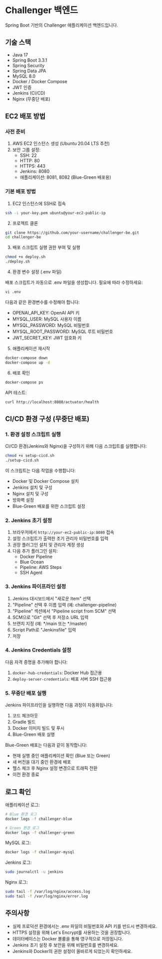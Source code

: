 # Challenger 백엔드

Spring Boot 기반의 Challenger 애플리케이션 백엔드입니다.

## 기술 스택

- Java 17
- Spring Boot 3.3.1
- Spring Security
- Spring Data JPA
- MySQL 8.0
- Docker / Docker Compose
- JWT 인증
- Jenkins (CI/CD)
- Nginx (무중단 배포)

## EC2 배포 방법

### 사전 준비

1. AWS EC2 인스턴스 생성 (Ubuntu 20.04 LTS 추천)
2. 보안 그룹 설정: 
   - SSH: 22
   - HTTP: 80
   - HTTPS: 443
   - Jenkins: 8080
   - 애플리케이션: 8081, 8082 (Blue-Green 배포용)

### 기본 배포 방법

1. EC2 인스턴스에 SSH로 접속

```bash
ssh -i your-key.pem ubuntu@your-ec2-public-ip
```

2. 프로젝트 클론

```bash
git clone https://github.com/your-username/challenger-be.git
cd challenger-be
```

3. 배포 스크립트 실행 권한 부여 및 실행

```bash
chmod +x deploy.sh
./deploy.sh
```

4. 환경 변수 설정 (.env 파일)

배포 스크립트가 자동으로 .env 파일을 생성합니다. 필요에 따라 수정하세요:

```bash
vi .env
```

다음과 같은 환경변수를 수정해야 합니다:
- OPENAI_API_KEY: OpenAI API 키
- MYSQL_USER: MySQL 사용자 이름
- MYSQL_PASSWORD: MySQL 비밀번호
- MYSQL_ROOT_PASSWORD: MySQL 루트 비밀번호 
- JWT_SECRET_KEY: JWT 암호화 키

5. 애플리케이션 재시작

```bash
docker-compose down
docker-compose up -d
```

6. 배포 확인

```bash
docker-compose ps
```

API 테스트:
```bash
curl http://localhost:8080/actuator/health
```

## CI/CD 환경 구성 (무중단 배포)

### 1. 환경 설정 스크립트 실행

CI/CD 환경(Jenkins와 Nginx)을 구성하기 위해 다음 스크립트를 실행합니다:

```bash
chmod +x setup-cicd.sh
./setup-cicd.sh
```

이 스크립트는 다음 작업을 수행합니다:
- Docker 및 Docker Compose 설치
- Jenkins 설치 및 구성
- Nginx 설치 및 구성
- 방화벽 설정
- Blue-Green 배포를 위한 스크립트 설정

### 2. Jenkins 초기 설정

1. 브라우저에서 `http://your-ec2-public-ip:8080` 접속
2. 설정 스크립트가 출력한 초기 관리자 비밀번호를 입력
3. 권장 플러그인 설치 및 관리자 계정 생성
4. 다음 추가 플러그인 설치:
   - Docker Pipeline
   - Blue Ocean
   - Pipeline: AWS Steps
   - SSH Agent

### 3. Jenkins 파이프라인 설정

1. Jenkins 대시보드에서 "새로운 Item" 선택
2. "Pipeline" 선택 후 이름 입력 (예: challenger-pipeline)
3. "Pipeline" 섹션에서 "Pipeline script from SCM" 선택
4. SCM으로 "Git" 선택 후 저장소 URL 입력
5. 브랜치 지정 (예: */main 또는 */master)
6. Script Path로 "Jenkinsfile" 입력
7. 저장

### 4. Jenkins Credentials 설정

다음 자격 증명을 추가해야 합니다:
1. `docker-hub-credentials`: Docker Hub 접근용
2. `deploy-server-credentials`: 배포 서버 SSH 접근용

### 5. 무중단 배포 실행

Jenkins 파이프라인을 실행하면 다음 과정이 자동화됩니다:
1. 코드 체크아웃
2. Gradle 빌드
3. Docker 이미지 빌드 및 푸시
4. Blue-Green 배포 실행

Blue-Green 배포는 다음과 같이 동작합니다:
- 현재 실행 중인 애플리케이션 확인 (Blue 또는 Green)
- 새 버전을 대기 중인 환경에 배포
- 헬스 체크 후 Nginx 설정 변경으로 트래픽 전환
- 이전 환경 종료

## 로그 확인

애플리케이션 로그:
```bash
# Blue 환경 로그
docker logs -f challenger-blue

# Green 환경 로그
docker logs -f challenger-green
```

MySQL 로그:
```bash
docker logs -f challenger-mysql
```

Jenkins 로그:
```bash
sudo journalctl -u jenkins
```

Nginx 로그:
```bash
sudo tail -f /var/log/nginx/access.log
sudo tail -f /var/log/nginx/error.log
```

## 주의사항

- 실제 프로덕션 환경에서는 .env 파일의 비밀번호와 API 키를 반드시 변경하세요.
- HTTPS 설정을 위해 Let's Encrypt를 사용하는 것을 권장합니다.
- 데이터베이스는 Docker 볼륨을 통해 영구적으로 저장됩니다.
- Jenkins 초기 설정 후 보안을 위해 비밀번호를 변경하세요.
- Jenkins와 Docker의 권한 설정이 올바르게 되었는지 확인하세요.